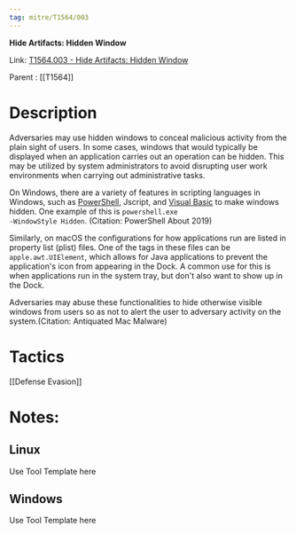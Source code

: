 ```yaml
---
tag: mitre/T1564/003
---
```


**Hide Artifacts: Hidden Window**

Link: [T1564.003 - Hide Artifacts: Hidden Window](https://attack.mitre.org/techniques/T1564/003)

Parent : [[T1564]]


# Description

Adversaries may use hidden windows to conceal malicious activity from the plain sight of users. In some cases, windows that would typically be displayed when an application carries out an operation can be hidden. This may be utilized by system administrators to avoid disrupting user work environments when carrying out administrative tasks. 

On Windows, there are a variety of features in scripting languages in Windows, such as [PowerShell](https://attack.mitre.org/techniques/T1059/001), Jscript, and [Visual Basic](https://attack.mitre.org/techniques/T1059/005) to make windows hidden. One example of this is <code>powershell.exe -WindowStyle Hidden</code>. (Citation: PowerShell About 2019)

Similarly, on macOS the configurations for how applications run are listed in property list (plist) files. One of the tags in these files can be <code>apple.awt.UIElement</code>, which allows for Java applications to prevent the application's icon from appearing in the Dock. A common use for this is when applications run in the system tray, but don't also want to show up in the Dock.

Adversaries may abuse these functionalities to hide otherwise visible windows from users so as not to alert the user to adversary activity on the system.(Citation: Antiquated Mac Malware)

# Tactics


[[Defense Evasion]]


# Notes:

## Linux

Use Tool Template here

## Windows

Use Tool Template here